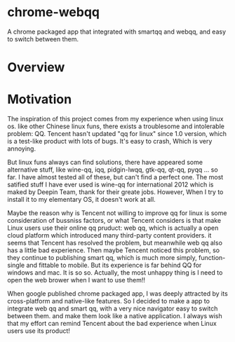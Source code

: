 chrome-webqq
============

A chrome packaged app that integrated with smartqq and webqq, and easy to switch between them.

# Overview

# Motivation

The inspiration of this project comes from my experience when using linux os. like other Chinese linux funs, there exists a troublesome and intolerable problem: QQ. Tencent hasn't updated "qq for linux" since 1.0 version, which is a test-like product with lots of bugs. It's easy to crash, Which is very annoying.

But linux funs always can find solutions, there have appeared some alternative stuff, like wine-qq, iqq, pidgin-lwqq, gtk-qq, qt-qq, pyqq ... so far. I have almost tested all of these, but can't find a perfect one. The most satified stuff I have ever used is wine-qq for international 2012 which is maked by Deepin Team, thank for their greate jobs. However, When I try to install it to my elementary OS, it doesn't work at all.

Maybe the reason why is Tencent not willing to improve qq for linux is some consideration of bussniss factors, or what Tencent considers is that make Linux users use their online qq pruduct: web qq, which is actually a open cloud platform which introduced many third-party content providers. it seems that Tencent has resolved the problem, but meanwhile web qq also has a little bad experience. Then maybe Tencent noticed this problem, so they continue to publishing smart qq, which is much more simply, function-single and fittable to mobile. But its experience is far behind QQ for windows and mac. It is so so. Actually, the most unhappy thing is I need to open the web brower when I want to use them!!

When google published chrome packaged app, I was deeply attracted by its cross-platform and native-like features. So I decided to make a app to integrate web qq and smart qq, with a very nice navigator easy to switch between them. and make them look like a native application. I always wish that my effort can remind Tencent about the bad experience when Linux users use its product!